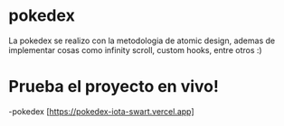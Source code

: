 # pokedex
La pokedex se realizo con la metodologia de atomic design, ademas de implementar cosas como infinity scroll, custom hooks, entre otros :)

# Prueba el proyecto en vivo!
-pokedex [https://pokedex-iota-swart.vercel.app]
